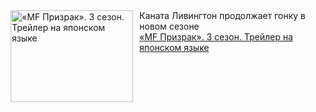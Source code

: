 <!--2025-01-07 23:00:13-->
<div class="yb">
  <div class="rss smaller1 kino_kino"><a href="https://www.kino-teatr.ru/video/44936/" title="«MF Призрак». 3 сезон. Трейлер на японском языке"><img src="https://www.kino-teatr.ru/video/6/3/44936/poster.jpg" width="196" height="147" align="left" hspace="5" style="margin: 0px 10px 0px 5px" alt="«MF Призрак». 3 сезон. Трейлер на японском языке"/></a>Каната Ливингтон продолжает гонку в новом сезоне <br><a class="light" href="https://www.kino-teatr.ru/video/44936/">«MF Призрак». 3 сезон. Трейлер на японском языке</a></div>
</div>
